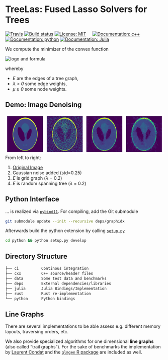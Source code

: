 TreeLas: Fused Lasso Solvers for Trees
=======
[![Travis][travis-img]](https://travis-ci.com/EQt/treelas)
[![Build status][appveyor-img]](https://ci.appveyor.com/project/EQt/treelas)
[![License: MIT][license-img]](LICENSE.md)
&nbsp;&nbsp;&nbsp;
[![Documentation: c++][docs-cxx]](https://eqt.github.io/treelas/cxx)
[![Documentation: python][docs-python]](https://eqt.github.io/treelas/python)
[![Documentation: Julia][docs-julia]](https://eqt.github.io/treelas/)

We compute the minimizer of the convex function

![logo and formula][formula]



whereby
 * _E_ are the edges of a tree graph, 
 * _λ > 0_ some edge weights,
 * _μ ≥ 0_ some node weights.


Demo: Image Denoising
-------------------

![demo](docs/phantom_w200_0_lam2e-1_pad10.png)
From left to right:
1. [Original Image][phantom]
2. Gaussian noise added (std=0.25)
3. _E_ is grid graph (_λ_ = 0.2)
4. _E_ is random spanning tree (_λ_ = 0.2)


Python Interface
----------------

... is realized via
[`pybind11`](https://github.com/pybind/pybind11).
For compiling, add the Git submodule
```bash
git submodule update --init --recursive deps/graphidx
```

Afterwards build the python extension by calling [`setup.py`](python/setup.py)
```bash
cd python && python setup.py develop
```


Directory Structure
-------------------

```
├── ci          Continous integration
├── cxx         C++ source/header files
├── data        Some test data and benchmarks
├── deps        External dependencies/libraries
├── julia       Julia Bindings/Implementation
├── rust        Rust re-implementation
└── python      Python bindings
```

Line Graphs
-----------

There are several implementations to be able assess e.g. different memory layouts, traversing orders, etc.

We  also provide specialized algorithms for one dimensional **line graphs** (also called “trail graphs”). 
For the sake of benchmarks the implementation by [Laurent Condat][condat] and the [`glmgen` R package][glmgen] are included as well.


[condat]: https://lcondat.github.io/
[glmgen]: https://github.com/glmgen/glmgen
[phantom]: https://en.wikipedia.org/wiki/Shepp%E2%80%93Logan_phantom
[docs-julia]: https://img.shields.io/badge/docs-julia-blue.svg
[docs-cxx]: https://img.shields.io/badge/docs-cxx-0298c3.svg
[docs-python]: https://img.shields.io/badge/docs-python-0298c3.svg
[appveyor-img]: https://ci.appveyor.com/api/projects/status/feofb7j476jagsbb?svg=true
[license-img]: https://img.shields.io/badge/License-MIT-brightgreen.svg
[travis-img]: https://travis-ci.com/EQt/treelas.svg?token=WXPT4d6dD68rQ9ty7yDf&branch=master
[formula-png]: https://eqt.github.io/treelas/imgs/treelas.png
[formula]: https://latex.codecogs.com/svg.latex?\fn_cm&space;\LARGE&space;\displaystyle&space;f(x)&space;=&space;\frac{1}{2}&space;\sum_{i=1}^n&space;\mu_i&space;(x_i&space;-&space;y_i)^2&space;&plus;&space;\sum_{(i,j)&space;\in&space;E}&space;\lambda_{ij}&space;|x_i&space;-&space;x_j|
